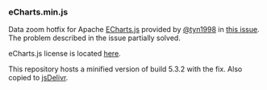 ### eCharts.min.js
Data zoom hotfix for Apache [ECharts.js](https://echarts.apache.org/en/index.html) provided by [@tyn1998](https://github.com/tyn1998) in [this issue](https://github.com/apache/echarts/issues/17122#issuecomment-1139280996).
The problem described in the issue partially solved.

eCharts.js license is located [here](https://github.com/apache/echarts/blob/master/LICENSE). 

This repository hosts a minified version of build 5.3.2 with the fix. Also copied to [jsDelivr](https://cdn.jsdelivr.net/gh/MrCatEsq/tests@main/echarts.min.js).
